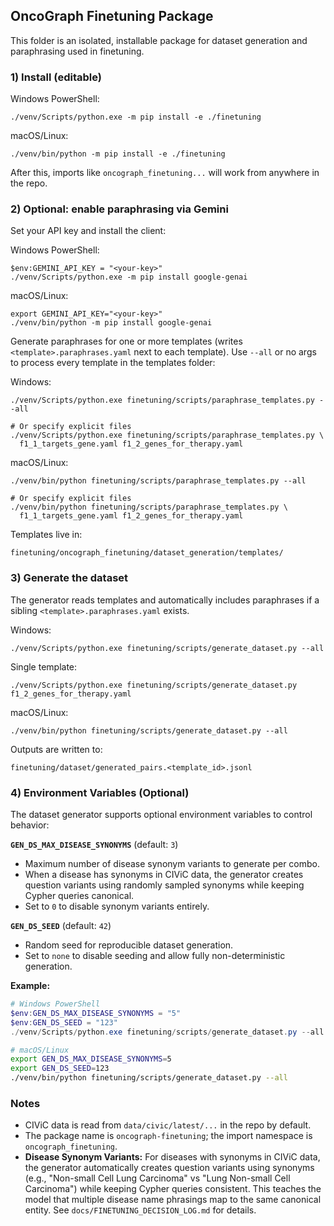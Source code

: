 ## OncoGraph Finetuning Package

This folder is an isolated, installable package for dataset generation and paraphrasing used in finetuning.

### 1) Install (editable)

Windows PowerShell:

```
./venv/Scripts/python.exe -m pip install -e ./finetuning
```

macOS/Linux:

```
./venv/bin/python -m pip install -e ./finetuning
```

After this, imports like `oncograph_finetuning...` will work from anywhere in the repo.

### 2) Optional: enable paraphrasing via Gemini

Set your API key and install the client:

Windows PowerShell:

```
$env:GEMINI_API_KEY = "<your-key>"
./venv/Scripts/python.exe -m pip install google-genai
```

macOS/Linux:

```
export GEMINI_API_KEY="<your-key>"
./venv/bin/python -m pip install google-genai
```

Generate paraphrases for one or more templates (writes `<template>.paraphrases.yaml` next to each template). Use `--all` or no args to process every template in the templates folder:

Windows:

```
./venv/Scripts/python.exe finetuning/scripts/paraphrase_templates.py --all

# Or specify explicit files
./venv/Scripts/python.exe finetuning/scripts/paraphrase_templates.py \
  f1_1_targets_gene.yaml f1_2_genes_for_therapy.yaml
```

macOS/Linux:

```
./venv/bin/python finetuning/scripts/paraphrase_templates.py --all

# Or specify explicit files
./venv/bin/python finetuning/scripts/paraphrase_templates.py \
  f1_1_targets_gene.yaml f1_2_genes_for_therapy.yaml
```

Templates live in:

```
finetuning/oncograph_finetuning/dataset_generation/templates/
```

### 3) Generate the dataset

The generator reads templates and automatically includes paraphrases if a sibling
`<template>.paraphrases.yaml` exists.

Windows:

```
./venv/Scripts/python.exe finetuning/scripts/generate_dataset.py --all
```

Single template:

```
./venv/Scripts/python.exe finetuning/scripts/generate_dataset.py f1_2_genes_for_therapy.yaml
```

macOS/Linux:

```
./venv/bin/python finetuning/scripts/generate_dataset.py --all
```

Outputs are written to:

```
finetuning/dataset/generated_pairs.<template_id>.jsonl
```

### 4) Environment Variables (Optional)

The dataset generator supports optional environment variables to control behavior:

**`GEN_DS_MAX_DISEASE_SYNONYMS`** (default: `3`)
- Maximum number of disease synonym variants to generate per combo.
- When a disease has synonyms in CIViC data, the generator creates question variants using randomly sampled synonyms while keeping Cypher queries canonical.
- Set to `0` to disable synonym variants entirely.

**`GEN_DS_SEED`** (default: `42`)
- Random seed for reproducible dataset generation.
- Set to `none` to disable seeding and allow fully non-deterministic generation.

**Example:**
```powershell
# Windows PowerShell
$env:GEN_DS_MAX_DISEASE_SYNONYMS = "5"
$env:GEN_DS_SEED = "123"
./venv/Scripts/python.exe finetuning/scripts/generate_dataset.py --all
```

```bash
# macOS/Linux
export GEN_DS_MAX_DISEASE_SYNONYMS=5
export GEN_DS_SEED=123
./venv/bin/python finetuning/scripts/generate_dataset.py --all
```

### Notes

- CIViC data is read from `data/civic/latest/...` in the repo by default.
- The package name is `oncograph-finetuning`; the import namespace is `oncograph_finetuning`.
- **Disease Synonym Variants:** For diseases with synonyms in CIViC data, the generator automatically creates question variants using synonyms (e.g., "Non-small Cell Lung Carcinoma" vs "Lung Non-small Cell Carcinoma") while keeping Cypher queries consistent. This teaches the model that multiple disease name phrasings map to the same canonical entity. See `docs/FINETUNING_DECISION_LOG.md` for details.

